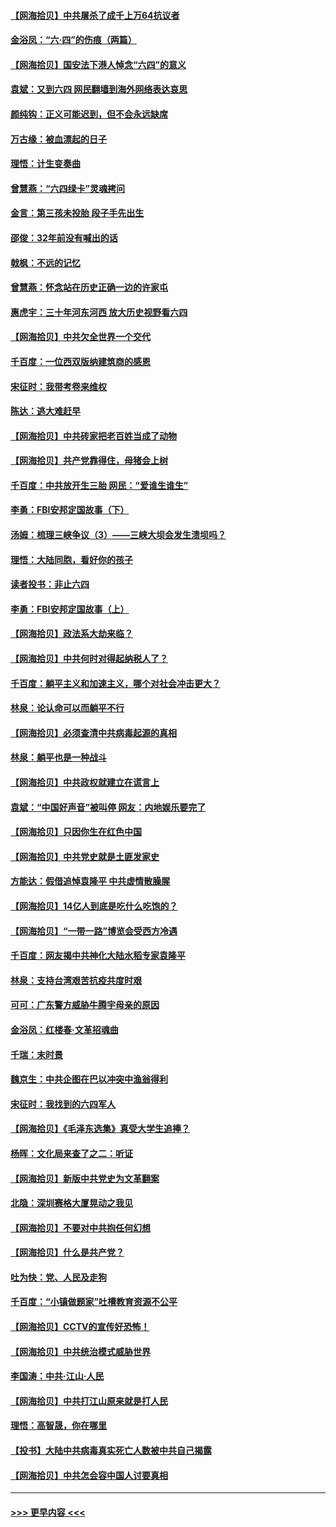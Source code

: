 #### [【网海拾贝】中共屠杀了成千上万64抗议者](../pages/nsc993/n13002713.md?t=06070251) 
#### [金浴凤：“六·四”的伤痕（两篇）](../pages/nsc993/n13001719.md?t=06070251) 
#### [【网海拾贝】国安法下港人悼念“六四”的意义](../pages/nsc993/n13001039.md?t=06070251) 
#### [袁斌：又到六四 网民翻墙到海外网络表达哀思](../pages/nsc993/n13000995.md?t=06070251) 
#### [颜纯钩：正义可能迟到，但不会永远缺席](../pages/nsc993/n13000920.md?t=06070251) 
#### [万古缘：被血漂起的日子](../pages/nsc993/n13000914.md?t=06070251) 
#### [理悟：计生变奏曲](../pages/nsc993/n13000414.md?t=06070251) 
#### [曾慧燕：“六四绿卡”灵魂拷问](../pages/nsc993/n13000277.md?t=06070251) 
#### [金言：第三孩未投胎 段子手先出生](../pages/nsc993/n13000215.md?t=06070251) 
#### [邵俊：32年前没有喊出的话](../pages/nsc993/n13000181.md?t=06070251) 
#### [戟枫：不远的记忆](../pages/nsc993/n13000121.md?t=06070251) 
#### [曾慧燕：怀念站在历史正确一边的许家屯](../pages/nsc993/n13000073.md?t=06070251) 
#### [惠虎宇：三十年河东河西 放大历史视野看六四](../pages/nsc993/n13000018.md?t=06070251) 
#### [【网海拾贝】中共欠全世界一个交代](../pages/nsc993/n12998706.md?t=06070251) 
#### [千百度：一位西双版纳建筑商的感恩](../pages/nsc993/n12998487.md?t=06070251) 
#### [宋征时：我带考卷来维权](../pages/nsc993/n12994088.md?t=06070251) 
#### [陈达：逃大难赶早](../pages/nsc993/n12993569.md?t=06070251) 
#### [【网海拾贝】中共砖家把老百姓当成了动物](../pages/nsc993/n12993483.md?t=06070251) 
#### [【网海拾贝】共产党靠得住，母猪会上树](../pages/nsc993/n12990730.md?t=06070251) 
#### [千百度：中共放开生三胎 网民：“爱谁生谁生”](../pages/nsc993/n12990644.md?t=06070251) 
#### [李勇：FBI安邦定国故事（下）](../pages/nsc993/n12987854.md?t=06070251) 
#### [汤姆：梳理三峡争议（3）——三峡大坝会发生溃坝吗？](../pages/nsc993/n12989806.md?t=06070251) 
#### [理悟：大陆同胞，看好你的孩子](../pages/nsc993/n12989778.md?t=06070251) 
#### [读者投书：非止六四](../pages/nsc993/n12989673.md?t=06070251) 
#### [李勇：FBI安邦定国故事（上）](../pages/nsc993/n12987749.md?t=06070251) 
#### [【网海拾贝】政法系大劫来临？](../pages/nsc993/n12987596.md?t=06070251) 
#### [【网海拾贝】中共何时对得起纳税人了？](../pages/nsc993/n12985578.md?t=06070251) 
#### [千百度：躺平主义和加速主义，哪个对社会冲击更大？](../pages/nsc993/n12985512.md?t=06070251) 
#### [林泉：论认命可以而躺平不行](../pages/nsc993/n12985505.md?t=06070251) 
#### [【网海拾贝】必须查清中共病毒起源的真相](../pages/nsc993/n12984276.md?t=06070251) 
#### [林泉：躺平也是一种战斗](../pages/nsc993/n12984194.md?t=06070251) 
#### [【网海拾贝】中共政权就建立在谎言上](../pages/nsc993/n12981880.md?t=06070251) 
#### [袁斌：“中国好声音”被叫停 网友：内地娱乐要完了](../pages/nsc993/n12981826.md?t=06070251) 
#### [【网海拾贝】只因你生在红色中国](../pages/nsc993/n12979096.md?t=06070251) 
#### [【网海拾贝】中共党史就是土匪发家史](../pages/nsc993/n12976478.md?t=06070251) 
#### [方能达：假借追悼袁隆平 中共虚情散臊腥](../pages/nsc993/n12976396.md?t=06070251) 
#### [【网海拾贝】14亿人到底是吃什么吃饱的？](../pages/nsc993/n12974125.md?t=06070251) 
#### [【网海拾贝】“一带一路”博览会受西方冷遇](../pages/nsc993/n12971787.md?t=06070251) 
#### [千百度：网友揭中共神化大陆水稻专家袁隆平](../pages/nsc993/n12971733.md?t=06070251) 
#### [林泉：支持台湾艰苦抗疫共度时艰](../pages/nsc993/n12971350.md?t=06070251) 
#### [可可：广东警方威胁牛腾宇母亲的原因](../pages/nsc993/n12971100.md?t=06070251) 
#### [金浴凤：红楼春·文革招魂曲](../pages/nsc993/n12970354.md?t=06070251) 
#### [千瑞：末时景](../pages/nsc993/n12970337.md?t=06070251) 
#### [魏京生：中共企图在巴以冲突中渔翁得利](../pages/nsc993/n12970286.md?t=06070251) 
#### [宋征时：我找到的六四军人](../pages/nsc993/n12970213.md?t=06070251) 
#### [【网海拾贝】《毛泽东选集》真受大学生追捧？](../pages/nsc993/n12968779.md?t=06070251) 
#### [杨晖：文化局来查了之二：听证](../pages/nsc993/n12966528.md?t=06070251) 
#### [【网海拾贝】新版中共党史为文革翻案](../pages/nsc993/n12967526.md?t=06070251) 
#### [北隐：深圳赛格大厦晃动之我见](../pages/nsc993/n12967393.md?t=06070251) 
#### [【网海拾贝】不要对中共抱任何幻想](../pages/nsc993/n12965222.md?t=06070251) 
#### [【网海拾贝】什么是共产党？](../pages/nsc993/n12962781.md?t=06070251) 
#### [吐为快：党、人民及走狗](../pages/nsc993/n12962747.md?t=06070251) 
#### [千百度：“小镇做题家”吐槽教育资源不公平](../pages/nsc993/n12962705.md?t=06070251) 
#### [【网海拾贝】CCTV的宣传好恐怖！](../pages/nsc993/n12959984.md?t=06070251) 
#### [【网海拾贝】中共统治模式威胁世界](../pages/nsc993/n12957622.md?t=06070251) 
#### [李国涛：中共‧江山‧人民](../pages/nsc993/n12957502.md?t=06070251) 
#### [【网海拾贝】中共打江山原来就是打人民](../pages/nsc993/n12954345.md?t=06070251) 
#### [理悟：高智晟，你在哪里](../pages/nsc993/n12953115.md?t=06070251) 
#### [【投书】大陆中共病毒真实死亡人数被中共自己揭露](../pages/nsc993/n12953050.md?t=06070251) 
#### [【网海拾贝】中共怎会容中国人讨要真相](../pages/nsc993/n12952161.md?t=06070251) 

----
#### [ >>> 更早内容 <<< ](../indexes/nsc993-earlier.md)
